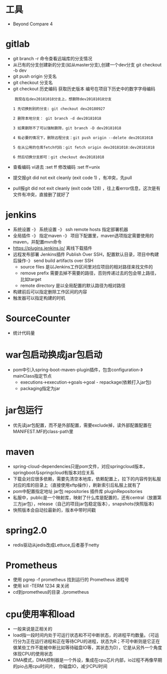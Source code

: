 # 工具
+ Beyond Compare 4


# gitlab
+ git branch -r 命令查看远端库的分支情况
+ 从已有的分支创建新的分支(如从master分支),创建一个dev分支 git checkout -b dev
+ git push origin 分支名
+ git checkout 分支名
+ git checkout 历史编码 获取历史版本 编号在项目下历史中的数字字母编码
```
    我现在在dev20181018分支上，想删除dev20181018分支

　　1 先切换到别的分支: git checkout dev20180927

　　2 删除本地分支： git branch -d dev20181018

　　3 如果删除不了可以强制删除，git branch -D dev20181018

　　4 有必要的情况下，删除远程分支：git push origin --delete dev20181018

　　5 在从公用的仓库fetch代码：git fetch origin dev20181018:dev20181018

　　6 然后切换分支即可：git checkout dev20181018
```
+ 查看编码 vi进去 :set ff  修改编码  :set ff=unix 

+ 提交报git did not exit cleanly (exit code 1) ，有冲突，先pull
+ pull报git did not exit cleanly (exit code 128) ，往上看error信息，这次是有文件有冲突，直接删了就好了


# jenkins
+ 系统设置 -》 系统设置 -》 ssh remote hosts 指定部署机器
+ 全局插件 -》 指定maven -》 项目下配置里，maven选项指定需要使用的maven，并配置mvn命令
+ https://plugins.jenkins.io/ 离线下载插件
+ 远程发布部署 Jenkins插件 Publish Over SSH，配置默认目录，项目中构建后操作-》 send build artifacts over SSH 
  + source files 是以Jenkins工作区间里对应项目的相对路径来找文件的
  + remove prefix 需要去掉不需要的路径，否则传递过去的包会带上路径，比如target
  + remote directory 是以全局配置的默认路径为相对路径
+ 构建前后可以指定删除工作区间的内容
+ 触发器可以指定构建的时机

# SourceCounter
+ 统计代码量

# war包启动换成jar包启动
+ pom中引入spring-boot-maven-plugin插件，包含configuration-》mainClass指定节点
  + executions->execution->goals->goal - repackage(依赖打入jar包)
  + packaging指定为jar

# jar包运行
+ 优先读jar包配置，而不是外部配置，需要exclude掉，读外部配置配置在MANIFEST.MF的class-path里


# maven
+ spring-cloud-dependencies只是pom文件，对应springcloud版本，springboot与springcloud有版本对应关系
+ 下载会对应很多依赖，需要先清空本地库，依赖配置上，拉下的内容传到私服对应的库的目录上（直接使用xftp操作），刷新索引后私服上就有了
+ pom中配置指定地址 jar包 repositories 插件库 pluginRepositories
+ 私服中，public是一个映射库，映射了什么库是配置的，还有central（放置第三方jar包），release（自己的项目jar包稳定版本），snapshots(快照版本)
+ 快照版本会自动拉最新的，版本中带时间戳

# spring2.0
+ redis驱动从jedis改成Lettuce,后者基于netty


# Prometheus 
+ 使用 pgrep -f prometheus 找到运行的 Prometheus 进程号
+ 使用 kill -TERM 1234 来关闭
+ cd到prometheus的目录 ./prometheus


# cpu使用率和load
+ 一般来说是正相关的
+ load指一段时间内处于可运行状态和不可中断状态，的进程平均数量。（可运行分为正在运行进程和正在等待CPU的进程，状态为R；不可中断则是它正在做某些工作不能被中断比如等待磁盘IO等，其状态为D），它是从另外一个角度体现CPU的使用状态
+ DMA模式，DMA控制器是一个外设，集成在cpu芯片内部，io过程不再像早期的pio占用cpu时间片， 你磁盘IO，减少CPU时间
